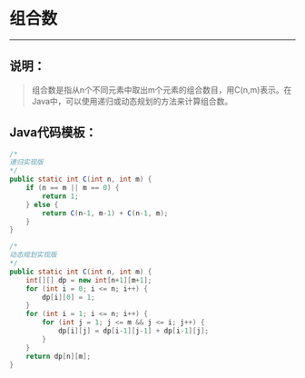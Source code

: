 # 组合数

---

## 说明：

> 组合数是指从n个不同元素中取出m个元素的组合数目，用C(n,m)表示。在Java中，可以使用递归或动态规划的方法来计算组合数。

## Java代码模板：

```java
/*
递归实现版
*/
public static int C(int n, int m) {
    if (n == m || m == 0) {
        return 1;
    } else {
        return C(n-1, m-1) + C(n-1, m);
    }
}

/*
动态规划实现版
*/
public static int C(int n, int m) {
    int[][] dp = new int[n+1][m+1];
    for (int i = 0; i <= n; i++) {
        dp[i][0] = 1;
    }
    for (int i = 1; i <= n; i++) {
        for (int j = 1; j <= m && j <= i; j++) {
            dp[i][j] = dp[i-1][j-1] + dp[i-1][j];
        }
    }
    return dp[n][m];
}

```

